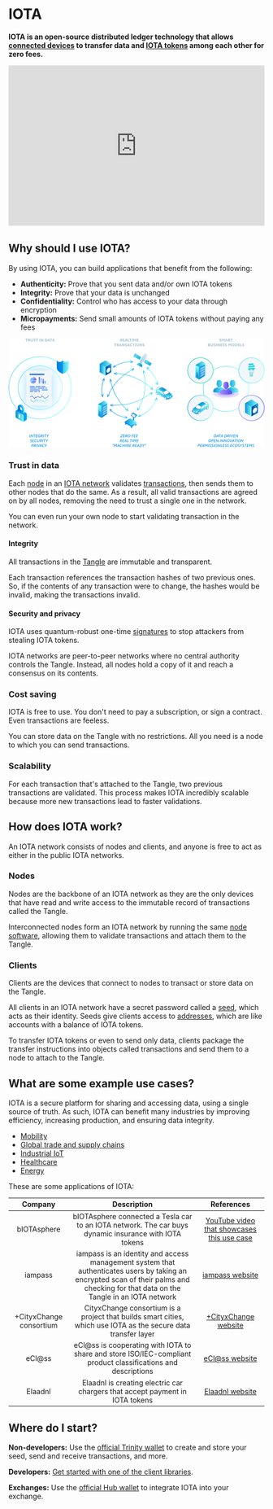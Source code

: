 # IOTA

**IOTA is an open-source distributed ledger technology that allows [connected devices](https://en.wikipedia.org/wiki/Connected_Devices) to transfer data and [IOTA tokens](../clients/token.md) among each other for zero fees.**

<iframe src="https://www.youtube.com/embed/Gr-LstcDcAw" frameborder="0" width="560" height="315" style="max-width: 100%;"></iframe>

## Why should I use IOTA?

By using IOTA, you can build applications that benefit from the following:

- **Authenticity:** Prove that you sent data and/or own IOTA tokens
- **Integrity:** Prove that your data is unchanged
- **Confidentiality:** Control who has access to your data through encryption
- **Micropayments:** Send small amounts of IOTA tokens without paying any fees 

![IOTA benefits](../images/iota-benefits.png)

### Trust in data

Each [node](../network/nodes.md) in an [IOTA network](../network/iota-networks.md) validates [transactions](../transactions/transactions.md), then sends them to other nodes that do the same. As a result, all valid transactions are agreed on by all nodes, removing the need to trust a single one in the network.

You can even run your own node to start validating transaction in the network.

#### Integrity

All transactions in the [Tangle](../network/the-tangle.md) are immutable and transparent.

Each transaction references the transaction hashes of two previous ones. So, if the contents of any transaction were to change, the hashes would be invalid, making the transactions invalid.

#### Security and privacy

IOTA uses quantum-robust one-time [signatures](../clients/signatures.md) to stop attackers from stealing IOTA tokens.

IOTA networks are peer-to-peer networks where no central authority controls the Tangle. Instead, all nodes hold a copy of it and reach a consensus on its contents.

### Cost saving

IOTA is free to use. You don't need to pay a subscription, or sign a contract. Even transactions are feeless.

You can store data on the Tangle with no restrictions. All you need is a node to which you can send transactions.

### Scalability

For each transaction that's attached to the Tangle, two previous transactions are validated. This process makes IOTA incredibly scalable because more new transactions lead to faster validations.

## How does IOTA work?

An IOTA network consists of nodes and clients, and anyone is free to act as either in the public IOTA networks.

### Nodes

Nodes are the backbone of an IOTA network as they are the only devices that have read and write access to the immutable record of transactions called the Tangle.

Interconnected nodes form an IOTA network by running the same [node software](root://node-software/1.0/overview.md), allowing them to validate transactions and attach them to the Tangle.

### Clients

Clients are the devices that connect to nodes to transact or store data on the Tangle.

All clients in an IOTA network have a secret password called a [seed](../clients/seeds.md), which acts as their identity. Seeds give clients access to [addresses](../clients/addresses.md), which are like accounts with a balance of IOTA tokens.

To transfer IOTA tokens or even to send only data, clients package the transfer instructions into objects called transactions and send them to a node to attach to the Tangle.

## What are some example use cases?

IOTA is a secure platform for sharing and accessing data, using a single source of truth. As such, IOTA can benefit many industries by improving efficiency, increasing production, and ensuring data integrity.

- [Mobility](https://www.iota.org/verticals/mobility-automotive)
- [Global trade and supply chains](https://www.iota.org/verticals/global-trade-supply-chains)
- [Industrial IoT](https://www.iota.org/verticals/industrial-iot)
- [Healthcare](https://www.iota.org/verticals/ehealth)
- [Energy](https://www.iota.org/verticals/smart-energy)

These are some applications of IOTA:

| **Company**  | **Description** |  **References** |
| :-------:| :-------:| :---------: |
| bIOTAsphere|bIOTAsphere connected a Tesla car to an IOTA network. The car buys dynamic insurance with IOTA tokens |[YouTube video that showcases this use case](https://www.youtube.com/watch?v=2zvrA5KqeYw) |
| iampass|iampass is an identity and access management system that authenticates users by taking an encrypted scan of their palms and checking for that data on the Tangle in an IOTA network  | [iampass website](https://iampass.io/)|
|+CityxChange consortium |CityxChange consortium is a project that builds smart cities, which use IOTA as the secure data transfer layer |[+CityxChange website](http://cityxchange.eu/)|
eCl@ss|eCl@ss is cooperating with IOTA to share and store ISO/IEC-compliant product classifications and descriptions|[eCl@ss website](https://www.eclass.eu/en/association/cooperation.html)|
|Elaadnl| Elaadnl is creating electric car chargers that accept payment in IOTA tokens| [Elaadnl website](https://www.elaad.nl/news/worlds-first-iota-charging-station-released/)

## Where do I start?

**Non-developers:** Use the [official Trinity wallet](root://wallets/0.1/trinity/introduction/overview.md) to create and store your seed, send and receive transactions, and more.

**Developers:** [Get started with one of the client libraries](root://client-libraries/1.0/overview.md).

**Exchanges:** Use the [official Hub wallet](root://wallets/0.1/hub/introduction/overview.md) to integrate IOTA into your exchange.










